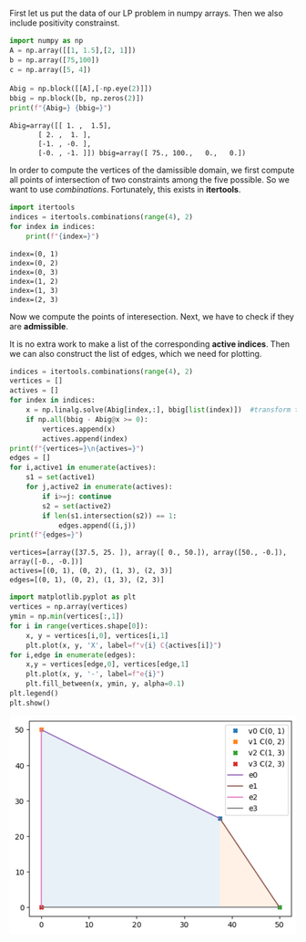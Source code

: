 First let us put the data of our LP problem in numpy arrays.
Then we also include positivity constrainst.


```python
import numpy as np
A = np.array([[1, 1.5],[2, 1]])
b = np.array([75,100])
c = np.array([5, 4])

Abig = np.block([[A],[-np.eye(2)]])
bbig = np.block([b, np.zeros(2)])
print(f"{Abig=} {bbig=}")
```

    Abig=array([[ 1. ,  1.5],
           [ 2. ,  1. ],
           [-1. , -0. ],
           [-0. , -1. ]]) bbig=array([ 75., 100.,   0.,   0.])


In order to compute the vertices of the damissible domain, we first compute all points of intersection of two constraints among the five possible. So we want to use *combinations*. Fortunately, this exists in **itertools**.


```python
import itertools
indices = itertools.combinations(range(4), 2)
for index in indices:
    print(f"{index=}")
```

    index=(0, 1)
    index=(0, 2)
    index=(0, 3)
    index=(1, 2)
    index=(1, 3)
    index=(2, 3)


Now we compute the points of interesection. Next, we have to check if they are **admissible**.

It is no extra work to make a list of the corresponding **active indices**. Then we can also construct the list of edges, which we need for plotting.


```python
indices = itertools.combinations(range(4), 2)
vertices = []
actives = []
for index in indices:
    x = np.linalg.solve(Abig[index,:], bbig[list(index)])  #transform tuple to list, one-dim np.array doesn't like tuple for fancy indexing
    if np.all(bbig - Abig@x >= 0): 
        vertices.append(x)
        actives.append(index)
print(f"{vertices=}\n{actives=}")
edges = []
for i,active1 in enumerate(actives):
    s1 = set(active1)
    for j,active2 in enumerate(actives):
        if i>=j: continue
        s2 = set(active2)
        if len(s1.intersection(s2)) == 1:
            edges.append((i,j))
print(f"{edges=}")
```

    vertices=[array([37.5, 25. ]), array([ 0., 50.]), array([50., -0.]), array([-0., -0.])]
    actives=[(0, 1), (0, 2), (1, 3), (2, 3)]
    edges=[(0, 1), (0, 2), (1, 3), (2, 3)]



```python
import matplotlib.pyplot as plt
vertices = np.array(vertices)
ymin = np.min(vertices[:,1])
for i in range(vertices.shape[0]):
    x, y = vertices[i,0], vertices[i,1]
    plt.plot(x, y, 'X', label=f"v{i} C{actives[i]}")
for i,edge in enumerate(edges):
    x,y = vertices[edge,0], vertices[edge,1]
    plt.plot(x, y, '-', label=f"e{i}")
    plt.fill_between(x, ymin, y, alpha=0.1)
plt.legend()
plt.show()

```


    
![png](output_6_0.png)
    



```python

```


```python

```
